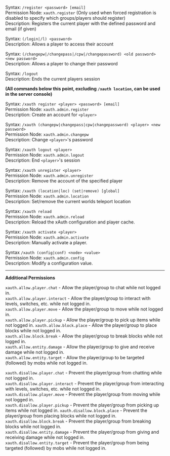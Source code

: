 Syntax: `/register <password> [email]`  
Permission Node: `xauth.register` (Only used when forced registration is disabled to specify which groups/players should register)  
Description: Registers the current player with the defined password and email (if given)

Syntax: `(/login|/l) <password>`  
Description: Allows a player to access their account  

Syntax: `(/changepw|/changepass|/cpw|/changepassword) <old password> <new password>`  
Description: Allows a player to change their password

Syntax: `/logout`  
Description: Ends the current players session

**(All commands below this point, excluding `/xauth location`, can be used in the server console)**

Syntax: `/xauth register <player> <password> [email]`  
Permission Node: `xauth.admin.register`  
Description: Create an account for `<player>`

Syntax: `/xauth (changepw|changepass|cpw|changepassword) <player> <new password>`  
Permission Node: `xauth.admin.changepw`  
Description: Change `<player>`'s password

Syntax: `/xauth logout <player>`  
Permission Node: `xauth.admin.logout`  
Description: End `<player>`'s session

Syntax: `/xauth unregister <player>`  
Permission Node: `xauth.admin.unregister`  
Description: Remove the account of the specified player

Syntax: `/xauth (location|loc) (set|remove) [global]`  
Permission Node: `xauth.admin.location`  
Description: Set/remove the current worlds teleport location

Syntax: `/xauth reload`  
Permission Node: `xauth.admin.reload`  
Description: Reload the xAuth configuration and player cache.

Syntax: `/xauth activate <player>`  
Permission Node: `xauth.admin.activate`  
Description: Manually activate a player.

Syntax `/xauth (config|conf) <node> <value>`  
Permission Node: `xauth.admin.config`  
Description: Modify a configuration value.

***

**Additional Permissions**  

`xauth.allow.player.chat` - Allow the player/group to chat while not logged in.  
`xauth.allow.player.interact` - Allow the player/group to interact with levels, switches, etc. while not logged in.  
`xauth.allow.player.move` - Allow the player/group to move while not logged in.  
`xauth.allow.player.pickup` - Allow the player/group to pick up items while not logged in.
`xauth.allow.block.place` - Allow the player/group to place blocks while not logged in.  
`xauth.allow.block.break` - Allow the player/group to break blocks while not logged in.  
`xauth.allow.entity.damage` - Allow the player/group to give and receive damage while not logged in.  
`xauth.allow.entity.target` - Allow the player/group to be targeted (followed) by mobs while not logged in.

`xauth.disallow.player.chat` - Prevent the player/group from chatting while not logged in.  
`xauth.disallow.player.interact` - Prevent the player/group from interacting with levels, switches, etc. while not logged in.  
`xauth.disallow.player.move` - Prevent the player/group from moving while not logged in.  
`xauth.disallow.player.pickup` - Prevent the player/group from picking up items while not logged in.
`xauth.disallow.block.place` - Prevent the player/group from placing blocks while not logged in.  
`xauth.disallow.block.break` - Prevent the player/group from breaking blocks while not logged in.  
`xauth.disallow.entity.damage` - Prevent the player/group from giving and receiving damage while not logged in.  
`xauth.disallow.entity.target` - Prevent the player/group from being targeted (followed) by mobs while not logged in.